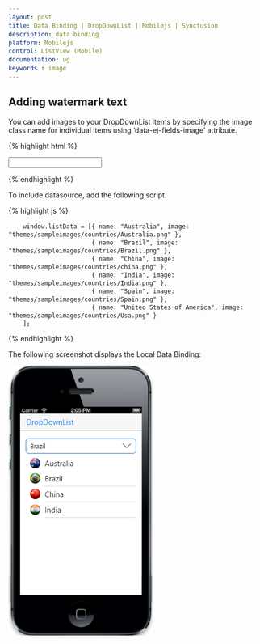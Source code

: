 ```yaml
---
layout: post
title: Data Binding | DropDownList | Mobilejs | Syncfusion
description: data binding
platform: Mobilejs
control: ListView (Mobile)
documentation: ug
keywords : image
---
```


## Adding watermark text

You can add images to your DropDownList items by specifying the image class name for individual items using ‘data-ej-fields-image’ attribute.

{% highlight html %}

<input type="text" id="dd_grouping" data-role="ejmdropdownlist" data-ej-datasource="window.listData"
            data-ej-watermarktext="Select nationality" data-ej-fields-text="name" data-ej-fields-image="image" />

{% endhighlight %}

To include datasource, add the following script.

{% highlight js %}

        window.listData = [{ name: "Australia", image: "themes/sampleimages/countries/Australia.png" },
                           { name: "Brazil", image: "themes/sampleimages/countries/Brazil.png" },
                           { name: "China", image: "themes/sampleimages/countries/china.png" },
                           { name: "India", image: "themes/sampleimages/countries/India.png" },
                           { name: "Spain", image: "themes/sampleimages/countries/Spain.png" },
                           { name: "United States of America", image: "themes/sampleimages/countries/Usa.png" }
        ];

{% endhighlight %}

The following screenshot displays the Local Data Binding:

![](Image-Support-images/Image-support_img1.png)

